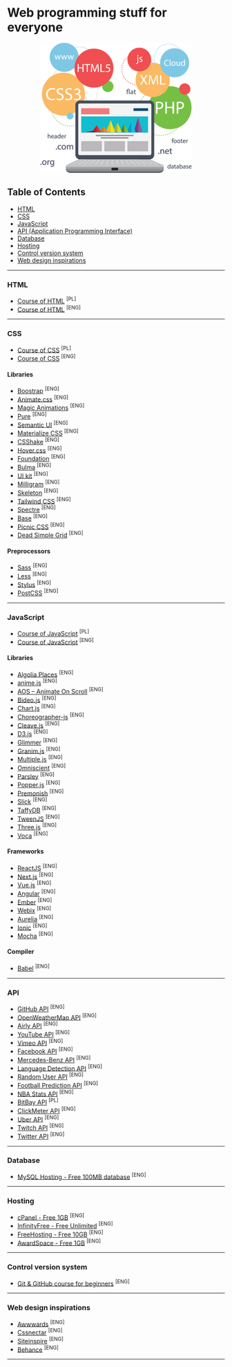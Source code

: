 # Web programming stuff for everyone

<p align="center">
  <img src="img/header.png" alt="headerLogo"/>
</p>

## Table of Contents
- [HTML](#HTML)
- [CSS](#CSS)
- [JavaScript](#JavaScript)
- [API (Application Programming Interface)](#API)
- [Database](#Database)
- [Hosting](#Hosting)
- [Control version system](#Control-version-system)
- [Web design inspirations](#Web-design-inspirations)
___
### HTML
- [Course of HTML](https://www.youtube.com/watch?v=k2IydkL3EOs&list=PLOYHgt8dIdox9Qq3X9iAdSVekS_5Vcp5r&index=2) <sup>[PL]</sup>
- [Course of HTML](https://www.youtube.com/watch?v=UB1O30fR-EE) <sup>[ENG]</sup>

___
### CSS
- [Course of CSS](https://www.youtube.com/watch?v=RJEKMbD_kEk&list=PLOYHgt8dIdow6b2Qm3aTJbKT2BPo5iybv) <sup>[PL]</sup>
- [Course of CSS](https://www.youtube.com/watch?v=yfoY53QXEnI) <sup>[ENG]</sup>

#### Libraries
- [Boostrap](https://getbootstrap.com/) <sup>[ENG]</sup>
- [Animate.css](https://daneden.github.io/animate.css/) <sup>[ENG]</sup>
- [Magic Animations](https://www.minimamente.com/project/magic/) <sup>[ENG]</sup>
- [Pure](https://purecss.io/) <sup>[ENG]</sup>
- [Semantic UI](https://semantic-ui.com/) <sup>[ENG]</sup>
- [Materialize CSS](https://materializecss.com/) <sup>[ENG]</sup>
- [CSShake](http://elrumordelaluz.github.io/csshake/#1) <sup>[ENG]</sup>
- [Hover.css](http://ianlunn.github.io/Hover/) <sup>[ENG]</sup>
- [Foundation](https://foundation.zurb.com/) <sup>[ENG]</sup>
- [Bulma](https://bulma.io/) <sup>[ENG]</sup>
- [UI kit](https://getuikit.com/) <sup>[ENG]</sup>
- [Milligram](https://milligram.io/) <sup>[ENG]</sup>
- [Skeleton](http://getskeleton.com/) <sup>[ENG]</sup>
- [Tailwind CSS](https://tailwindcss.com/) <sup>[ENG]</sup>
- [Spectre](https://picturepan2.github.io/spectre/) <sup>[ENG]</sup>
- [Base](https://getbase.org/) <sup>[ENG]</sup>
- [Picnic CSS](https://picnicss.com/) <sup>[ENG]</sup>
- [Dead Simple Grid](https://github.com/mourner/dead-simple-grid) <sup>[ENG]</sup>
 
#### Preprocessors
- [Sass](https://sass-lang.com/) <sup>[ENG]</sup>
- [Less](http://lesscss.org/) <sup>[ENG]</sup>
- [Stylus](http://stylus-lang.com/) <sup>[ENG]</sup>
- [PostCSS](https://postcss.org/) <sup>[ENG]</sup>

___
### JavaScript

- [Course of JavaScript](https://www.youtube.com/watch?v=OcwON22ctYc&list=PLOYHgt8dIdoxTUYuHS9ZYNlcJq5R3jBsC) <sup>[PL]</sup>
- [Course of JavaScript](https://www.youtube.com/watch?v=hdI2bqOjy3c) <sup>[ENG]</sup>

#### Libraries
- [Algolia Places](https://community.algolia.com/places/) <sup>[ENG]</sup>
- [anime.js](https://animejs.com/) <sup>[ENG]</sup>
- [AOS – Animate On Scroll](https://michalsnik.github.io/aos/) <sup>[ENG]</sup>
- [Bideo.js](https://rishabhp.github.io/bideo.js/) <sup>[ENG]</sup>
- [Chart.js](https://www.chartjs.org/) <sup>[ENG]</sup>
- [Choreographer-js](https://christinecha.github.io/choreographer-js/) <sup>[ENG]</sup>
- [Cleave.js](https://nosir.github.io/cleave.js/) <sup>[ENG]</sup>
- [D3.js](https://d3js.org/) <sup>[ENG]</sup>
- [Glimmer](https://glimmerjs.com/) <sup>[ENG]</sup>
- [Granim.js](https://sarcadass.github.io/granim.js/) <sup>[ENG]</sup>
- [Multiple.js](https://multiple.js.org/) <sup>[ENG]</sup>
- [Omniscient](https://omniscientjs.github.io/) <sup>[ENG]</sup>
- [Parsley](http://parsleyjs.org/) <sup>[ENG]</sup>
- [Popper.js](https://popper.js.org/) <sup>[ENG]</sup>
- [Premonish](https://mathisonian.github.io/premonish/) <sup>[ENG]</sup>
- [Slick](https://kenwheeler.github.io/slick/) <sup>[ENG]</sup>
- [TaffyDB](http://taffydb.com/) <sup>[ENG]</sup>
- [TweenJS](https://www.createjs.com/tweenjs) <sup>[ENG]</sup>
- [Three.js](https://threejs.org/) <sup>[ENG]</sup>
- [Voca](https://vocajs.com/) <sup>[ENG]</sup>

#### Frameworks
- [ReactJS](https://reactjs.org/) <sup>[ENG]</sup>
- [Next.js](https://nextjs.org/) <sup>[ENG]</sup>
- [Vue.js](https://vuejs.org/) <sup>[ENG]</sup>
- [Angular](https://angular.io/) <sup>[ENG]</sup>
- [Ember](https://emberjs.com/) <sup>[ENG]</sup>
- [Webix](https://webix.com/) <sup>[ENG]</sup>
- [Aurelia](https://aurelia.io/home/) <sup>[ENG]</sup>
- [Ionic](https://ionicframework.com/docs/v1/guide/preface.html) <sup>[ENG]</sup>
- [Mocha](https://mochajs.org/) <sup>[ENG]</sup>

#### Compiler
- [Babel](https://babeljs.io/) <sup>[ENG]</sup>

___
### API
- [GitHub API](https://developer.github.com/v3/) <sup>[ENG]</sup>
- [OpenWeatherMap API](https://openweathermap.org/api) <sup>[ENG]</sup>
- [Airly API](https://developer.airly.eu/) <sup>[ENG]</sup>
- [YouTube API](https://developers.google.com/youtube/v3) <sup>[ENG]</sup>
- [Vimeo API](https://developer.vimeo.com/) <sup>[ENG]</sup>
- [Facebook API](https://developers.facebook.com/docs) <sup>[ENG]</sup>
- [Mercedes-Benz API](https://developer.mercedes-benz.com/apis) <sup>[ENG]</sup>
- [Language Detection API](https://detectlanguage.com/) <sup>[ENG]</sup>
- [Random User API](https://randomuser.me/) <sup>[ENG]</sup>
- [Football Prediction API](https://boggio-analytics.com/fp-api/) <sup>[ENG]</sup>
- [NBA Stats API](https://any-api.com/nba_com/nba_com/docs/API_Description) <sup>[ENG]</sup>
- [BitBay API](https://bitbay.net/pl/api-publiczne) <sup>[PL]</sup>
- [ClickMeter API](https://support.clickmeter.com/hc/en-us/categories/201474986) <sup>[ENG]</sup>
- [Uber API](https://developer.uber.com/docs/riders/ride-requests/tutorials/api/introduction) <sup>[ENG]</sup>
- [Twitch API](https://dev.twitch.tv/docs/api) <sup>[ENG]</sup>
- [Twitter API](https://developer.twitter.com/en/docs) <sup>[ENG]</sup>

___
### Database

- [MySQL Hosting - Free 100MB database](https://remotemysql.com/) <sup>[ENG]</sup>

___
### Hosting

- [cPanel - Free 1GB](https://www.gigarocket.net/free-hosting.php) <sup>[ENG]</sup>
- [InfinityFree - Free Unlimited](https://infinityfree.net/) <sup>[ENG]</sup>
- [FreeHosting - Free 10GB](https://www.freehosting.com/free-hosting.html) <sup>[ENG]</sup>
- [AwardSpace - Free 1GB](https://www.awardspace.com/free-hosting/) <sup>[ENG]</sup>

___
### Control version system

- [Git & GitHub course for beginners](https://www.youtube.com/watch?v=SWYqp7iY_Tc) <sup>[ENG]</sup>
___
### Web design inspirations

- [Awwwards](https://www.awwwards.com/websites/) <sup>[ENG]</sup>
- [Cssnectar](https://cssnectar.com/) <sup>[ENG]</sup>
- [Siteinspire](https://www.siteinspire.com/) <sup>[ENG]</sup>
- [Behance](https://www.behance.net/search?field=102&content=projects&sort=appreciations&time=week) <sup>[ENG]</sup>
___
